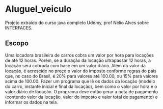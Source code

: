 # Aluguel_veiculo
Projeto extraído do curso java completo Udemy, prof Nélio Alves sobre INTERFACES.
## Escopo
Uma locadora brasileira de carros cobra um valor por hora para locações de até 12 horas.
Porém, se a duração da locação ultrapassar 12 horas, a locação será
cobrada com base em um valor diário.
Além do valor da locação, é acrescido no preço o valor do imposto conforme regras do país que, no caso do Brasil, é 20% para valores até 100.00, ou 15% para valores acima de 100.00. Fazer um programa que lê os dados da locação (modelo do carro, instante inicial e final da locação), bem como o valor por hora e o valor diário de locação.
O programa deve então gerar a nota de pagamento (contendo valor da locação, valor do imposto e valor total do pagamento) e informar os dados na tela.
